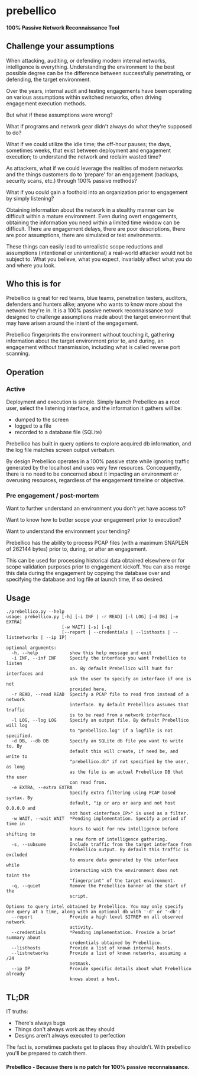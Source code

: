 # prebellico
#### 100% Passive Network Reconnaissance Tool

## Challenge your assumptions
When attacking, auditing, or defending modern internal networks, intelligence is everything.  Understanding the environment to the best possible degree can be the difference between successfully penetrating, or defending, the target environment.

Over the years, internal audit and testing engagements have been operating on various assumptions within switched networks, often driving engagement execution methods. 

But what if these assumptions were wrong? 

What if programs and network gear didn't always do what they're supposed to do?

What if we could utilize the idle time; the off-hour pauses; the days, sometimes weeks, that exist between deployment and engagement execution; to understand the network and reclaim wasted time? 

As attackers, what if we could leverage the realities of modern networks and the things customers do to ‘prepare’ for an engagement (backups, security scans, etc.) through 100% passive methods? 

What if you could gain a foothold into an organization prior to engagement by simply listening?

Obtaining information about the network in a stealthy manner can be difficult within a mature environment. Even during overt engagements, obtaining the information you need within a limited time window can be difficult. There are engagement delays, there are poor descriptions, there are poor assumptions, there are simulated or test environments. 

These things can easily lead to unrealistic scope reductions and assumptions (intentional or unintentional) a real-world attacker would not be subject to. What you believe, what you expect, invariably affect what you do and where you look.

## Who this is for
Prebellico is great for red teams, blue teams, penetration testers, auditors, defenders and hunters alike; anyone who wants to know more about the network they're in. It is a 100% passive network reconnaissance tool designed to challenge assumptions made about the target environment that may have arisen around the intent of the engagement. 

Prebellico fingerprints the environment without touching it, gathering information about the target environment prior to, and during, an engagement without transmission, including what is called reverse port scanning. 

## Operation
### Active 
Deployment and execution is simple.  Simply launch Prebellico as a root user, select the listening interface, and the information it gathers will be:
- dumped to the screen
- logged to a file
- recorded to a database file (SQLite)

Prebellico has built in query options to explore acquired db information, and the log file matches screen output verbatum.

By design Prebellico operates in a 100% passive state while ignoring traffic generated by the localhost and uses very few resources. Concequently, there is no need to be concerned about it impacting an environment or overusing resources, regardless of the engagement timeline or objective.

### Pre engagement / post-mortem
Want to further understand an environment you don’t yet have access to? 

Want to know how to better scope your engagement prior to execution?

Want to understand the environment your tending?

Prebellico has the ability to process PCAP files (with a maximum SNAPLEN of 262144 bytes) prior to, during, or after an engagement. 

This can be used for processing historical data obtained elsewhere or for scope validation purposes prior to engagement kickoff. You can also merge this data during the engagement by copying the database over and specifying the database and log file at launch time, if so desired.

## Usage
```
./prebellico.py --help
usage: prebellico.py [-h] [-i INF | -r READ] [-l LOG] [-d DB] [-e EXTRA]
                     [-w WAIT] [-s] [-q]
                     [--report | --credentials | --listhosts | --listnetworks | --ip IP]

optional arguments:
  -h, --help            show this help message and exit
  -i INF, --inf INF     Specify the interface you want Prebellico to listen
                        on. By default Prebellico will hunt for interfaces and
                        ask the user to specify an interface if one is not
                        provided here.
  -r READ, --read READ  Specify a PCAP file to read from instead of a network
                        interface. By default Prebellico assumes that traffic
                        is to be read from a network interface.
  -l LOG, --log LOG     Specify an output file. By default Prebellico will log
                        to "prebellico.log" if a logfile is not specified.
  -d DB, --db DB        Specify an SQLite db file you want to write to. By
                        default this will create, if need be, and write to
                        "prebellico.db" if not specified by the user, as long
                        as the file is an actual Prebellico DB that the user
                        can read from.
  -e EXTRA, --extra EXTRA
                        Specify extra filtering using PCAP based syntax. By
                        default, "ip or arp or aarp and not host 0.0.0.0 and
                        not host <interface_IP>" is used as a filter.
  -w WAIT, --wait WAIT  *Pending implementation. Specify a period of time in
                        hours to wait for new intelligence before shifting to
                        a new form of intelligence gathering.
  -s, --subsume         Include traffic from the target interface from
                        Prebellico output. By default this traffic is excluded
                        to ensure data generated by the interface while
                        interacting with the environment does not taint the
                        "fingerprint" of the target environment.
  -q, --quiet           Remove the Prebellico banner at the start of the
                        script.

Options to query intel obtained by Prebellico. You may only specify one query at a time, along with an optional db with '-d' or '-db':
  --report              Provide a high level SITREP on all observed network
                        activity.
  --credentials         *Pending implementation. Provide a brief summary about
                        credentials obtained by Prebellico.
  --listhosts           Provide a list of known internal hosts.
  --listnetworks        Provide a list of known networks, assuming a /24
                        netmask.
  --ip IP               Provide specific details about what Prebellico already
                        knows about a host.

```

## TL;DR
IT truths:
- There's always bugs
- Things don't always work as they should
- Designs aren't always executed to perfection

The fact is, sometimes packets get to places they shouldn't. With prebellico you'll be prepared to catch them.

#### Prebellico - Because there is no patch for 100% passive reconnaissance.